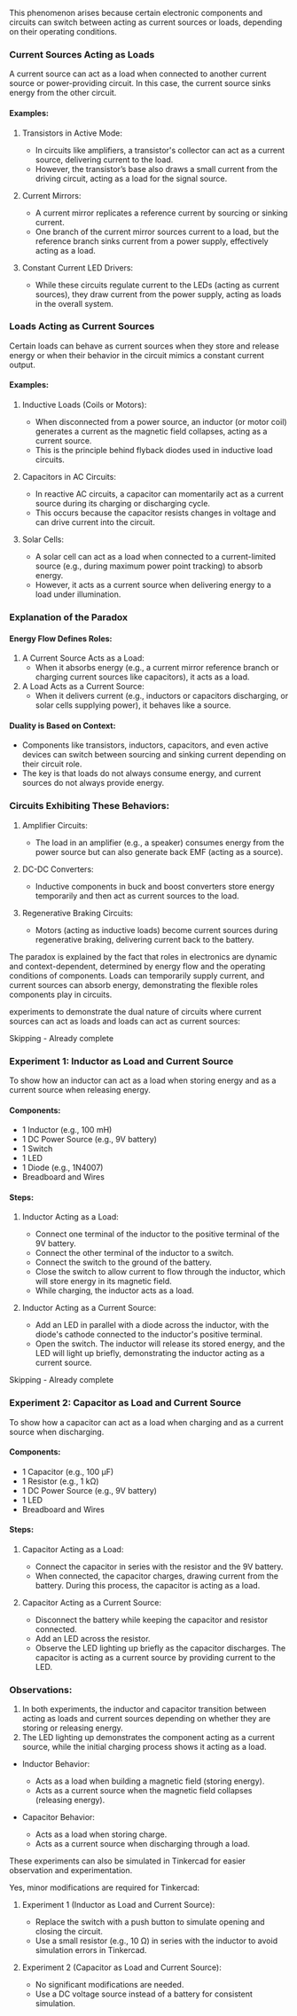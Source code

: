 This phenomenon arises because certain electronic components and circuits can switch between acting as current sources or loads, depending on their operating conditions.

### Current Sources Acting as Loads

A current source can act as a load when connected to another current source or power-providing circuit. In this case, the current source sinks energy from the other circuit.

#### Examples:

1. Transistors in Active Mode:
   - In circuits like amplifiers, a transistor's collector can act as a current source, delivering current to the load.
   - However, the transistor’s base also draws a small current from the driving circuit, acting as a load for the signal source.

2. Current Mirrors:
   - A current mirror replicates a reference current by sourcing or sinking current.
   - One branch of the current mirror sources current to a load, but the reference branch sinks current from a power supply, effectively acting as a load.

3. Constant Current LED Drivers:
   - While these circuits regulate current to the LEDs (acting as current sources), they draw current from the power supply, acting as loads in the overall system.

### Loads Acting as Current Sources

Certain loads can behave as current sources when they store and release energy or when their behavior in the circuit mimics a constant current output.

#### Examples:

1. Inductive Loads (Coils or Motors):
   - When disconnected from a power source, an inductor (or motor coil) generates a current as the magnetic field collapses, acting as a current source.
   - This is the principle behind flyback diodes used in inductive load circuits.

2. Capacitors in AC Circuits:
   - In reactive AC circuits, a capacitor can momentarily act as a current source during its charging or discharging cycle.
   - This occurs because the capacitor resists changes in voltage and can drive current into the circuit.

3. Solar Cells:
   - A solar cell can act as a load when connected to a current-limited source (e.g., during maximum power point tracking) to absorb energy.
   - However, it acts as a current source when delivering energy to a load under illumination.

### Explanation of the Paradox

#### Energy Flow Defines Roles:

1. A Current Source Acts as a Load:
   - When it absorbs energy (e.g., a current mirror reference branch or charging current sources like capacitors), it acts as a load.
2. A Load Acts as a Current Source:
   - When it delivers current (e.g., inductors or capacitors discharging, or solar cells supplying power), it behaves like a source.

#### Duality is Based on Context:

- Components like transistors, inductors, capacitors, and even active devices can switch between sourcing and sinking current depending on their circuit role.
- The key is that loads do not always consume energy, and current sources do not always provide energy.

### Circuits Exhibiting These Behaviors:

1. Amplifier Circuits:
   - The load in an amplifier (e.g., a speaker) consumes energy from the power source but can also generate back EMF (acting as a source).

2. DC-DC Converters:
   - Inductive components in buck and boost converters store energy temporarily and then act as current sources to the load.

3. Regenerative Braking Circuits:
   - Motors (acting as inductive loads) become current sources during regenerative braking, delivering current back to the battery.

The paradox is explained by the fact that roles in electronics are dynamic and context-dependent, determined by energy flow and the operating conditions of components. Loads can temporarily supply current, and current sources can absorb energy, demonstrating the flexible roles components play in circuits.

experiments to demonstrate the dual nature of circuits where current sources can act as loads and loads can act as current sources:

Skipping - Already complete

### Experiment 1: Inductor as Load and Current Source

To show how an inductor can act as a load when storing energy and as a current source when releasing energy.

#### Components:

- 1 Inductor (e.g., 100 mH)
- 1 DC Power Source (e.g., 9V battery)
- 1 Switch
- 1 LED
- 1 Diode (e.g., 1N4007)
- Breadboard and Wires

#### Steps:

1. Inductor Acting as a Load:

   - Connect one terminal of the inductor to the positive terminal of the 9V battery.
   - Connect the other terminal of the inductor to a switch.
   - Connect the switch to the ground of the battery.
   - Close the switch to allow current to flow through the inductor, which will store energy in its magnetic field.
   - While charging, the inductor acts as a load.

2. Inductor Acting as a Current Source:

   - Add an LED in parallel with a diode across the inductor, with the diode's cathode connected to the inductor's positive terminal.
   - Open the switch. The inductor will release its stored energy, and the LED will light up briefly, demonstrating the inductor acting as a current source.

Skipping - Already complete

### Experiment 2: Capacitor as Load and Current Source

To show how a capacitor can act as a load when charging and as a current source when discharging.

#### Components:

- 1 Capacitor (e.g., 100 μF)
- 1 Resistor (e.g., 1 kΩ)
- 1 DC Power Source (e.g., 9V battery)
- 1 LED
- Breadboard and Wires

#### Steps:

1. Capacitor Acting as a Load:

   - Connect the capacitor in series with the resistor and the 9V battery.
   - When connected, the capacitor charges, drawing current from the battery. During this process, the capacitor is acting as a load.

2. Capacitor Acting as a Current Source:

   - Disconnect the battery while keeping the capacitor and resistor connected.
   - Add an LED across the resistor.
   - Observe the LED lighting up briefly as the capacitor discharges. The capacitor is acting as a current source by providing current to the LED.

### Observations:

1. In both experiments, the inductor and capacitor transition between acting as loads and current sources depending on whether they are storing or releasing energy.
2. The LED lighting up demonstrates the component acting as a current source, while the initial charging process shows it acting as a load.

- Inductor Behavior:
  - Acts as a load when building a magnetic field (storing energy).
  - Acts as a current source when the magnetic field collapses (releasing energy).

- Capacitor Behavior:
  - Acts as a load when storing charge.
  - Acts as a current source when discharging through a load.

These experiments can also be simulated in Tinkercad for easier observation and experimentation.

Yes, minor modifications are required for Tinkercad:

1. Experiment 1 (Inductor as Load and Current Source):
   - Replace the switch with a push button to simulate opening and closing the circuit.
   - Use a small resistor (e.g., 10 Ω) in series with the inductor to avoid simulation errors in Tinkercad.

2. Experiment 2 (Capacitor as Load and Current Source):
   - No significant modifications are needed.
   - Use a DC voltage source instead of a battery for consistent simulation.

